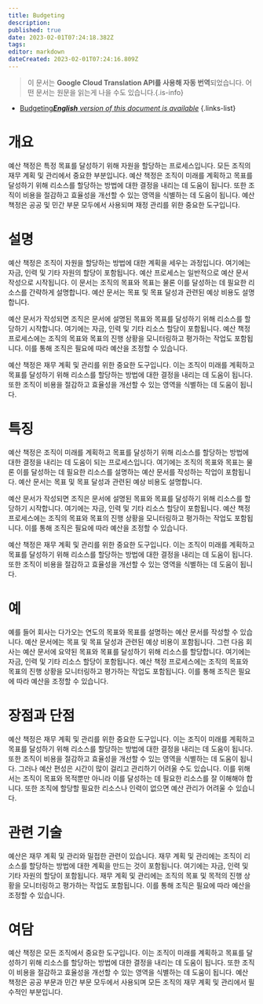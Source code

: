 ```yaml
---
title: Budgeting
description: 
published: true
date: 2023-02-01T07:24:18.382Z
tags: 
editor: markdown
dateCreated: 2023-02-01T07:24:16.809Z
---
```


> 이 문서는 **Google Cloud Translation API를 사용해 자동 번역**되었습니다.
어떤 문서는 원문을 읽는게 나을 수도 있습니다.{.is-info}

- [Budgeting***English** version of this document is available*](/en/Knowledge-base/Dictionary/budgeting)
{.links-list}

# 개요
예산 책정은 특정 목표를 달성하기 위해 자원을 할당하는 프로세스입니다. 모든 조직의 재무 계획 및 관리에서 중요한 부분입니다. 예산 책정은 조직이 미래를 계획하고 목표를 달성하기 위해 리소스를 할당하는 방법에 대한 결정을 내리는 데 도움이 됩니다. 또한 조직이 비용을 절감하고 효율성을 개선할 수 있는 영역을 식별하는 데 도움이 됩니다. 예산 책정은 공공 및 민간 부문 모두에서 사용되며 재정 관리를 위한 중요한 도구입니다.

# 설명
예산 책정은 조직이 자원을 할당하는 방법에 대한 계획을 세우는 과정입니다. 여기에는 자금, 인력 및 기타 자원의 할당이 포함됩니다. 예산 프로세스는 일반적으로 예산 문서 작성으로 시작됩니다. 이 문서는 조직의 목표와 목표는 물론 이를 달성하는 데 필요한 리소스를 간략하게 설명합니다. 예산 문서는 목표 및 목표 달성과 관련된 예상 비용도 설명합니다.

예산 문서가 작성되면 조직은 문서에 설명된 목표와 목표를 달성하기 위해 리소스를 할당하기 시작합니다. 여기에는 자금, 인력 및 기타 리소스 할당이 포함됩니다. 예산 책정 프로세스에는 조직의 목표와 목표의 진행 상황을 모니터링하고 평가하는 작업도 포함됩니다. 이를 통해 조직은 필요에 따라 예산을 조정할 수 있습니다.

예산 책정은 재무 계획 및 관리를 위한 중요한 도구입니다. 이는 조직이 미래를 계획하고 목표를 달성하기 위해 리소스를 할당하는 방법에 대한 결정을 내리는 데 도움이 됩니다. 또한 조직이 비용을 절감하고 효율성을 개선할 수 있는 영역을 식별하는 데 도움이 됩니다.

# 특징
예산 책정은 조직이 미래를 계획하고 목표를 달성하기 위해 리소스를 할당하는 방법에 대한 결정을 내리는 데 도움이 되는 프로세스입니다. 여기에는 조직의 목표와 목표는 물론 이를 달성하는 데 필요한 리소스를 설명하는 예산 문서를 작성하는 작업이 포함됩니다. 예산 문서는 목표 및 목표 달성과 관련된 예상 비용도 설명합니다.

예산 문서가 작성되면 조직은 문서에 설명된 목표와 목표를 달성하기 위해 리소스를 할당하기 시작합니다. 여기에는 자금, 인력 및 기타 리소스 할당이 포함됩니다. 예산 책정 프로세스에는 조직의 목표와 목표의 진행 상황을 모니터링하고 평가하는 작업도 포함됩니다. 이를 통해 조직은 필요에 따라 예산을 조정할 수 있습니다.

예산 책정은 재무 계획 및 관리를 위한 중요한 도구입니다. 이는 조직이 미래를 계획하고 목표를 달성하기 위해 리소스를 할당하는 방법에 대한 결정을 내리는 데 도움이 됩니다. 또한 조직이 비용을 절감하고 효율성을 개선할 수 있는 영역을 식별하는 데 도움이 됩니다.

# 예
예를 들어 회사는 다가오는 연도의 목표와 목표를 설명하는 예산 문서를 작성할 수 있습니다. 예산 문서에는 목표 및 목표 달성과 관련된 예상 비용이 포함됩니다. 그런 다음 회사는 예산 문서에 요약된 목표와 목표를 달성하기 위해 리소스를 할당합니다. 여기에는 자금, 인력 및 기타 리소스 할당이 포함됩니다. 예산 책정 프로세스에는 조직의 목표와 목표의 진행 상황을 모니터링하고 평가하는 작업도 포함됩니다. 이를 통해 조직은 필요에 따라 예산을 조정할 수 있습니다.

# 장점과 단점
예산 책정은 재무 계획 및 관리를 위한 중요한 도구입니다. 이는 조직이 미래를 계획하고 목표를 달성하기 위해 리소스를 할당하는 방법에 대한 결정을 내리는 데 도움이 됩니다. 또한 조직이 비용을 절감하고 효율성을 개선할 수 있는 영역을 식별하는 데 도움이 됩니다. 그러나 예산 편성은 시간이 많이 걸리고 관리하기 어려울 수도 있습니다. 이를 위해서는 조직이 목표와 목적뿐만 아니라 이를 달성하는 데 필요한 리소스를 잘 이해해야 합니다. 또한 조직에 할당할 필요한 리소스나 인력이 없으면 예산 관리가 어려울 수 있습니다.

# 관련 기술
예산은 재무 계획 및 관리와 밀접한 관련이 있습니다. 재무 계획 및 관리에는 조직이 리소스를 할당하는 방법에 대한 계획을 만드는 것이 포함됩니다. 여기에는 자금, 인력 및 기타 자원의 할당이 포함됩니다. 재무 계획 및 관리에는 조직의 목표 및 목적의 진행 상황을 모니터링하고 평가하는 작업도 포함됩니다. 이를 통해 조직은 필요에 따라 예산을 조정할 수 있습니다.

# 여담
예산 책정은 모든 조직에서 중요한 도구입니다. 이는 조직이 미래를 계획하고 목표를 달성하기 위해 리소스를 할당하는 방법에 대한 결정을 내리는 데 도움이 됩니다. 또한 조직이 비용을 절감하고 효율성을 개선할 수 있는 영역을 식별하는 데 도움이 됩니다. 예산 책정은 공공 부문과 민간 부문 모두에서 사용되며 모든 조직의 재무 계획 및 관리에서 필수적인 부분입니다.